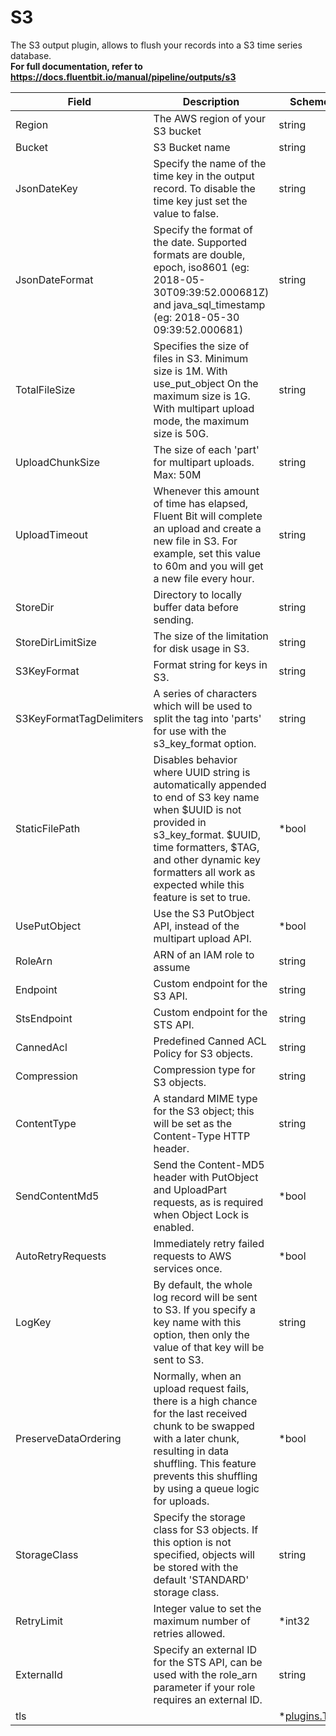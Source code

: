 # S3

The S3 output plugin, allows to flush your records into a S3 time series database. <br /> **For full documentation, refer to https://docs.fluentbit.io/manual/pipeline/outputs/s3**


| Field | Description | Scheme |
| ----- | ----------- | ------ |
| Region | The AWS region of your S3 bucket | string |
| Bucket | S3 Bucket name | string |
| JsonDateKey | Specify the name of the time key in the output record. To disable the time key just set the value to false. | string |
| JsonDateFormat | Specify the format of the date. Supported formats are double, epoch, iso8601 (eg: 2018-05-30T09:39:52.000681Z) and java_sql_timestamp (eg: 2018-05-30 09:39:52.000681) | string |
| TotalFileSize | Specifies the size of files in S3. Minimum size is 1M. With use_put_object On the maximum size is 1G. With multipart upload mode, the maximum size is 50G. | string |
| UploadChunkSize | The size of each 'part' for multipart uploads. Max: 50M | string |
| UploadTimeout | Whenever this amount of time has elapsed, Fluent Bit will complete an upload and create a new file in S3. For example, set this value to 60m and you will get a new file every hour. | string |
| StoreDir | Directory to locally buffer data before sending. | string |
| StoreDirLimitSize | The size of the limitation for disk usage in S3. | string |
| S3KeyFormat | Format string for keys in S3. | string |
| S3KeyFormatTagDelimiters | A series of characters which will be used to split the tag into 'parts' for use with the s3_key_format option. | string |
| StaticFilePath | Disables behavior where UUID string is automatically appended to end of S3 key name when $UUID is not provided in s3_key_format. $UUID, time formatters, $TAG, and other dynamic key formatters all work as expected while this feature is set to true. | *bool |
| UsePutObject | Use the S3 PutObject API, instead of the multipart upload API. | *bool |
| RoleArn | ARN of an IAM role to assume | string |
| Endpoint | Custom endpoint for the S3 API. | string |
| StsEndpoint | Custom endpoint for the STS API. | string |
| CannedAcl | Predefined Canned ACL Policy for S3 objects. | string |
| Compression | Compression type for S3 objects. | string |
| ContentType | A standard MIME type for the S3 object; this will be set as the Content-Type HTTP header. | string |
| SendContentMd5 | Send the Content-MD5 header with PutObject and UploadPart requests, as is required when Object Lock is enabled. | *bool |
| AutoRetryRequests | Immediately retry failed requests to AWS services once. | *bool |
| LogKey | By default, the whole log record will be sent to S3. If you specify a key name with this option, then only the value of that key will be sent to S3. | string |
| PreserveDataOrdering | Normally, when an upload request fails, there is a high chance for the last received chunk to be swapped with a later chunk, resulting in data shuffling. This feature prevents this shuffling by using a queue logic for uploads. | *bool |
| StorageClass | Specify the storage class for S3 objects. If this option is not specified, objects will be stored with the default 'STANDARD' storage class. | string |
| RetryLimit | Integer value to set the maximum number of retries allowed. | *int32 |
| ExternalId | Specify an external ID for the STS API, can be used with the role_arn parameter if your role requires an external ID. | string |
| tls |  | *[plugins.TLS](../tls.md) |
